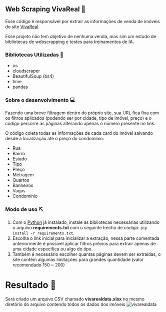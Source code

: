 <h2>Web Scraping VivaReal 🌇</h2>

<p>Esse código é responsável por extrair as informações de venda de imóveis do site <a href="https://www.vivareal.com.br" target="_blank">VivaReal</a>.</p>

<p>Esse projeto não tem objetivo de nenhuma venda, mas sim um estudo de bibliotecas de webscrapping e testes para treinamentos de IA.</p>

<h3>Bibliotecas Utilizadas 📖</h3>
<ul>
  <li>os</li>
  <li>cloudscraper</li>
  <li>BeautifulSoup (bs4)</li>
  <li>time</li>
  <li>pandas</li>
</ul>

<h3>Sobre o desenvolvimento 💻</h3>

<p>Fazendo uma breve filtragem dentro do próprio site, sua URL fica fixa com os filtros aplicados (podendo ser por cidade, tipo de imóvel, preço) e o código percorre as páginas alterando apenas o número presente no link.</p>
<p>O código coleta todas as informações de cada card do imóvel salvando desde a localização até o preço do condomínio:</p>
<ul>
    <li>Rua</li>
    <li>Bairro</li>
    <li>Estado</li>
    <li>Tipo</li>
    <li>Preço</li>
    <li>Metragem</li>
    <li>Quartos</li>
    <li>Banheiros</li>
    <li>Vagas</li>
    <li>Condomínio</li>
</ul>


<h3>Modo de uso ⛏️</h3>
<ol>
  <li>Com o <a href="https://www.python.org/downloads/" target="_blank">Python</a> já instalado, instale as bibliotecas necessárias utilizando o arquivo <strong> requirements.txt </strong> com o seguinte trecho de código: <code>pip install -r requirements.txt</code>.</li>
  <li>Escolha o link inicial para inicializar a extração, nessa parte comentada anteriormente é possivel aplicar filtros prévios para extrair apenas de uma cidade especifica ou algo do tipo.</li>
  <li>Também é necessário escolher quantas páginas devem ser extraídas, o site contém algumas limitações para grandes quantidade (valor recomendado 150 ~ 200)</li>
</ol>

# Resultado 🥇
Será criado um arquivo CSV chamado <strong>vivarealdata.xlsx</strong> no mesmo diretório do arquivo contendo todos os dados dos imóveis
![vivarealdata](https://github.com/user-attachments/assets/6597c2f5-5c9e-4468-834f-a2b765997223)




